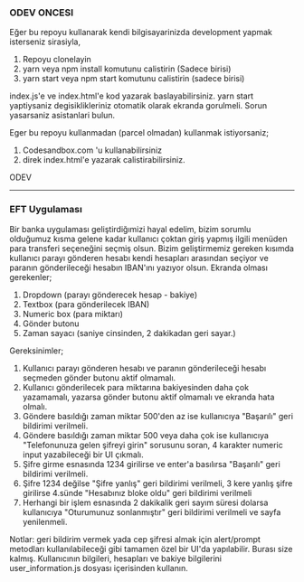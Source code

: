### ODEV ONCESI

Eğer bu repoyu kullanarak kendi bilgisayarinizda development yapmak isterseniz sirasiyla,

1. Repoyu clonelayin
2. yarn veya npm install komutunu calistirin (Sadece birisi)
3. yarn start veya npm start komutunu calistirin (sadece birisi)

index.js'e ve index.html'e kod yazarak baslayabilirsiniz. yarn start yaptiysaniz degisiklikleriniz otomatik olarak ekranda gorulmeli. Sorun yasarsaniz asistanlari bulun.

Eger bu repoyu kullanmadan (parcel olmadan) kullanmak istiyorsaniz;

1. Codesandbox.com 'u kullanabilirsiniz
2. direk index.html'e yazarak calistirabilirsiniz.

ODEV

---

### EFT Uygulaması

Bir banka uygulaması geliştirdiğımizi hayal edelim, bizim sorumlu olduğumuz kısma gelene kadar kullanıcı çoktan giriş yapmış ilgili menüden para transferi seçeneğini seçmiş olsun.
Bizim geliştirmemiz gereken kısımda kullanıcı parayı gönderen hesabı kendi hesapları arasından seçiyor ve paranın gönderileceği hesabın IBAN'ını yazıyor olsun.
Ekranda olması gerekenler;

1. Dropdown (parayı gönderecek hesap - bakiye)
2. Textbox (para gönderilecek IBAN)
3. Numeric box (para miktarı)
4. Gönder butonu
5. Zaman sayacı (saniye cinsinden, 2 dakikadan geri sayar.)

Gereksinimler;

1. Kullanıcı parayı gönderen hesabı ve paranın gönderileceği hesabı seçmeden gönder butonu aktif olmamalı.
2. Kullanıcı gönderilecek para miktarına bakiyesinden daha çok yazamamalı, yazarsa gönder butonu aktif olmamalı ve ekranda hata olmalı.
3. Göndere basıldığı zaman miktar 500'den az ise kullanıcıya "Başarılı" geri bildirimi verilmeli.
4. Göndere basıldığı zaman miktar 500 veya daha çok ise kullanıcıya "Telefonunuza gelen şifreyi girin" sorusunu soran, 4 karakter numeric input yazabileceği bir UI çıkmalı.
5. Şifre girme esnasında 1234 girilirse ve enter'a basılırsa "Başarılı" geri bildirimi verilmeli.
6. Şifre 1234 değilse "Şifre yanlış" geri bildirimi verilmeli, 3 kere yanlış şifre girilirse 4.sünde "Hesabınız bloke oldu" geri bildirimi verilmeli
7. Herhangi bir işlem esnasında 2 dakikalik geri sayım süresi dolarsa kullanıcıya "Oturumunuz sonlanmıştır" geri bildirimi verilmeli ve sayfa yenilenmeli.

Notlar: geri bildirim vermek yada cep şifresi almak için alert/prompt metodları kullanılabileceği gibi tamamen özel bir UI'da yapılabilir. Burası size kalmış.
Kullanıcının bilgileri, hesapları ve bakiye bilgilerini user_information.js dosyası içerisinden kullanın.
